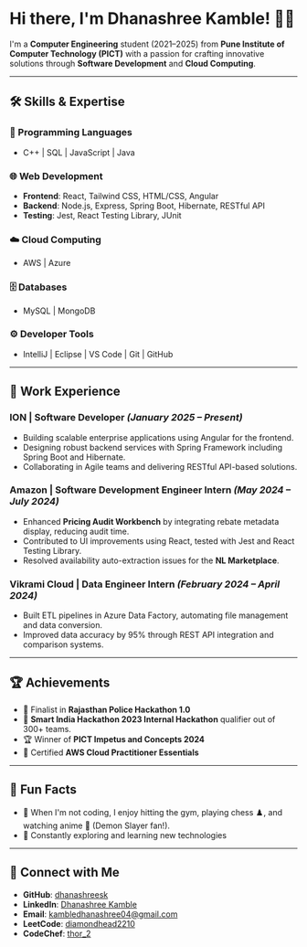 # Hi there, I'm Dhanashree Kamble! 👋✨  

I'm a **Computer Engineering** student (2021–2025) from **Pune Institute of Computer Technology (PICT)** with a passion for crafting innovative solutions through **Software Development** and **Cloud Computing**.  

---

## 🛠️ Skills & Expertise  

### 🚀 Programming Languages  
- C++ | SQL | JavaScript | Java  

### 🌐 Web Development  
- **Frontend**: React, Tailwind CSS, HTML/CSS, Angular  
- **Backend**: Node.js, Express, Spring Boot, Hibernate, RESTful API  
- **Testing**: Jest, React Testing Library, JUnit  

### ☁️ Cloud Computing  
- AWS | Azure  

### 🗄️ Databases  
- MySQL | MongoDB  

### ⚙️ Developer Tools  
- IntelliJ | Eclipse | VS Code | Git | GitHub  

---

## 💼 Work Experience  

### **ION | Software Developer** *(January 2025 – Present)*  
- Building scalable enterprise applications using Angular for the frontend.  
- Designing robust backend services with Spring Framework including Spring Boot and Hibernate.  
- Collaborating in Agile teams and delivering RESTful API-based solutions.  

### **Amazon | Software Development Engineer Intern** *(May 2024 – July 2024)*  
- Enhanced **Pricing Audit Workbench** by integrating rebate metadata display, reducing audit time.  
- Contributed to UI improvements using React, tested with Jest and React Testing Library.  
- Resolved availability auto-extraction issues for the **NL Marketplace**.  

### **Vikrami Cloud | Data Engineer Intern** *(February 2024 – April 2024)*  
- Built ETL pipelines in Azure Data Factory, automating file management and data conversion.  
- Improved data accuracy by 95% through REST API integration and comparison systems.  

---

## 🏆 Achievements  

- 🏅 Finalist in **Rajasthan Police Hackathon 1.0**  
- 🚀 **Smart India Hackathon 2023 Internal Hackathon** qualifier out of 300+ teams.  
- 🏆 Winner of **PICT Impetus and Concepts 2024**  
- 📜 Certified **AWS Cloud Practitioner Essentials**  

---

## 🌟 Fun Facts  

- 💪 When I'm not coding, I enjoy hitting the gym, playing chess ♟️, and watching anime 🎥 (Demon Slayer fan!).  
- 🌱 Constantly exploring and learning new technologies  

---

## 🤝 Connect with Me  

- **GitHub**: [dhanashreesk](https://github.com/dhanashreesk)  
- **LinkedIn**: [Dhanashree Kamble](https://www.linkedin.com/in/dhanashree-kamble-77997a223/)  
- **Email**: kambledhanashree04@gmail.com  
- **LeetCode**: [diamondhead2210](https://leetcode.com/u/diamondhead2210/)  
- **CodeChef**: [thor_2](https://www.codechef.com/users/thor_2)  
